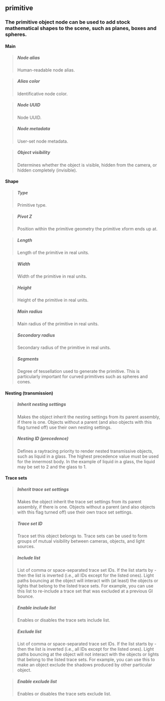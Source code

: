 ## **primitive**

### The primitive object node can be used to add stock mathematical shapes to the scene, such as planes, boxes and spheres.
#### Main

> ##### Node alias
> Human-readable node alias. 

> ##### Alias color
> Identificative node color. 

> ##### Node UUID
> Node UUID. 

> ##### Node metadata
> User-set node metadata. 

> ##### Object visibility
> Determines whether the object is visible, hidden from the camera, or hidden completely (invisible). 

#### Shape

> ##### Type
> Primitive type. 

> ##### Pivot Z
> Position within the primitive geometry the primitive xform ends up at. 

> ##### Length
> Length of the primitive in real units. 

> ##### Width
> Width of the primitive in real units. 

> ##### Height
> Height of the primitive in real units. 

> ##### Main radius
> Main radius of the primitive in real units. 

> ##### Secondary radius
> Secondary radius of the primitive in real units. 

> ##### Segments
> Degree of tessellation used to generate the primitive. This is particularly important for curved primitives such as spheres and cones. 

#### Nesting (transmission)

> ##### Inherit nesting settings
> Makes the object inherit the nesting settings from its parent assembly, if there is one. Objects without a parent (and also objects with this flag turned off) use their own nesting settings. 

> ##### Nesting ID (precedence)
> Defines a raytracing priority to render nested transmissive objects, such as liquid in a glass. The highest precedence value must be used for the innermost body. In the example of liquid in a glass, the liquid may be set to 2 and the glass to 1. 

#### Trace sets

> ##### Inherit trace set settings
> Makes the object inherit the trace set settings from its parent assembly, if there is one. Objects without a parent (and also objects with this flag turned off) use their own trace set settings. 

> ##### Trace set ID
> Trace set this object belongs to. Trace sets can be used to form groups of mutual visibility between cameras, objects, and light sources. 

> ##### Include list
> List of comma or space-separated trace set IDs. If the list starts by - then the list is inverted (i.e., all IDs except for the listed ones). Light paths bouncing at the object will interact with (at least) the objects or lights that belong to the listed trace sets. For example, you can use this list to re-include a trace set that was excluded at a previous GI bounce. 

> ##### Enable include list
> Enables or disables the trace sets include list. 

> ##### Exclude list
> List of comma or space-separated trace set IDs. If the list starts by - then the list is inverted (i.e., all IDs except for the listed ones). Light paths bouncing at the object will not interact with the objects or lights that belong to the listed trace sets. For example, you can use this to make an object exclude the shadows produced by other particular object. 

> ##### Enable exclude list
> Enables or disables the trace sets exclude list. 

